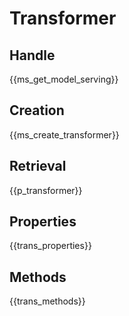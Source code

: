 # Transformer

## Handle

{{ms_get_model_serving}}

## Creation

{{ms_create_transformer}}

## Retrieval

{{p_transformer}}

## Properties

{{trans_properties}}

## Methods

{{trans_methods}}
